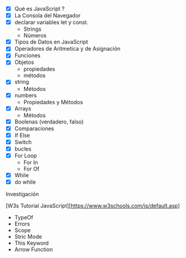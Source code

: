 - [x] Qué es JavaScript ?
- [x] La Consola del Navegador
- [x] declarar variables let y const.
  - Strings
  - Números
- [x] Tipos de Datos en JavaScript
- [x] Operadores de Aritmetica y de Asignación
- [x] Funciones
- [x] Objetos
  - propiedades
  - métodos
- [x] string
  - Métodos
- [x] numbers
  - Propiedades y Métodos
- [x] Arrays
  - Métodos
- [x] Boolenas (verdadero, falso)
- [x] Comparaciones
- [x] If Else
- [x] Switch
- [x] bucles
- [x] For Loop
  - For In
  - For Of
- [x] While
- [x] do while

Investigación

[W3s Tutorial JavaScript][https://www.w3schools.com/js/default.asp]

- TypeOf
- Errors
- Scope
- Stric Mode
- This Keyword
- Arrow Function
